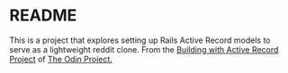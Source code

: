 # README

This is a project that explores setting up Rails Active Record models to serve as a lightweight reddit clone.  From the [Building with Active Record Project](https://www.theodinproject.com/courses/ruby-on-rails/lessons/building-with-active-record-ruby-on-rails) of [The Odin Project.](https://www.theodinproject.com) 
